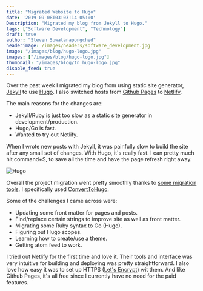 ```yaml
---
title: "Migrated Website to Hugo"
date: '2019-09-08T03:03:14-05:00'
Description: "Migrated my blog from Jekyll to Hugo."
tags: ["Software Development", "Technology"]
draft: true
author: "Steven Suwatanapongched"
headerimage: /images/headers/software_development.jpg
image: "/images/blog/hugo-logo.jpg"
images: ["/images/blog/hugo-logo.jpg"]
thumbnail: "/images/blog/tn_hugo-logo.jpg"
disable_feed: true
---
```


Over the past week I migrated my blog from using static site generator, [Jekyll](https://jekyllrb.com/) to use [Hugo](https://gohugo.io/). I also switched hosts from [Github Pages](https://pages.github.com/) to [Netlify](https://www.netlify.com/).

The main reasons for the changes are:

* Jekyll/Ruby is just too slow as a static site generator in development/production.
* Hugo/Go is fast.
* Wanted to try out Netlify.

When I wrote new posts with Jekyll, it was painfully slow to build the site after any small set of changes. With Hugo, it's really fast. I can pretty much hit command+S, to save all the time and have the page refresh right away.

![Hugo](/images/blog/hugo-logo.jpg)

Overall the project migration went pretty smoothly thanks to [some migration tools](https://gohugo.io/tools/migrations/). I specifically used [ConvertToHugo](https://github.com/coderzh/ConvertToHugo).

Some of the challenges I came across were:

* Updating some front matter for pages and posts.
* Find/replace certain strings to improve site as well as front matter.
* Migrating some Ruby syntax to Go (Hugo).
* Figuring out Hugo scopes.
* Learning how to create/use a theme.
* Getting atom feed to work.

I tried out Netlify for the first time and love it. Their tools and interface was very intuitive for building and deploying was pretty straightforward. I also love how easy it was to set up HTTPS ([Let's Encrypt](https://letsencrypt.org/)) wit them. And like Github Pages, it's all free since I currently have no need for the paid features.

